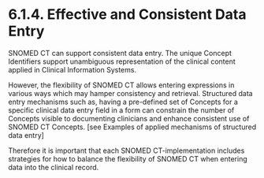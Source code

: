 # 6.1.4. Effective and Consistent Data Entry

SNOMED CT can support consistent data entry. The unique Concept Identifiers support unambiguous representation of the clinical content applied in Clinical Information Systems.

However, the flexibility of SNOMED CT allows entering expressions in various ways which may hamper consistency and retrieval. Structured data entry mechanisms such as, having a pre-defined set of Concepts for a specific clinical data entry field in a form can constrain the number of Concepts visible to documenting clinicians and enhance consistent use of SNOMED CT Concepts. [see Examples of applied mechanisms of structured data entry]

Therefore it is important that each SNOMED CT-implementation includes strategies for how to balance the flexibility of SNOMED CT when entering data into the clinical record.
